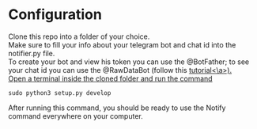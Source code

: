 # Configuration
Clone this repo into a folder of your choice.  
Make sure to fill your info about your telegram bot and chat id into the notifier.py file.  
To create your bot and view his token you can use the @BotFather; to see your chat id you can use the @RawDataBot (follow this <a href="https://www.youtube.com/watch?v=UPC5Ck1oU6k">tutorial<\a>).  
Open a terminal inside the cloned folder and run the command  
```python
sudo python3 setup.py develop
```
After running this command, you should be ready to use the Notify command everywhere on your computer.
